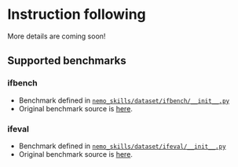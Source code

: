 # Instruction following

More details are coming soon!

## Supported benchmarks

### ifbench

- Benchmark defined in [`nemo_skills/dataset/ifbench/__init__.py`](https://github.com/NVIDIA/NeMo-Skills/blob/main/nemo_skills/dataset/ifbench/__init__.py)
- Original benchmark source is [here](https://github.com/allenai/IFBench).

### ifeval

- Benchmark defined in [`nemo_skills/dataset/ifeval/__init__.py`](https://github.com/NVIDIA/NeMo-Skills/blob/main/nemo_skills/dataset/ifeval/__init__.py)
- Original benchmark source is [here](https://github.com/google-research/google-research/tree/master/instruction_following_eval).

